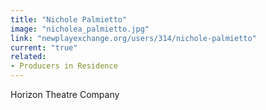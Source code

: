 ```yaml
---
title: "Nichole Palmietto"
image: "nicholea_palmietto.jpg"
link: "newplayexchange.org/users/314/nichole-palmietto"
current: "true"
related:
- Producers in Residence
---
```


Horizon Theatre Company

